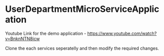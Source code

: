 # UserDepartmentMicroServiceApplication

Youtube Link for the demo application - https://www.youtube.com/watch?v=BnknNTN8icw

Clone the each services seperatelly and then modify the required changes.
